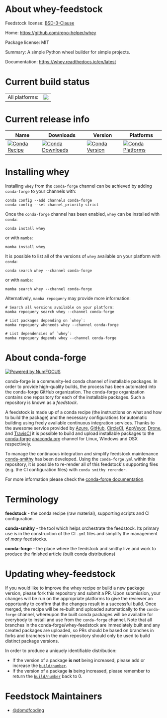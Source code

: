About whey-feedstock
====================

Feedstock license: [BSD-3-Clause](https://github.com/conda-forge/whey-feedstock/blob/main/LICENSE.txt)

Home: https://github.com/repo-helper/whey

Package license: MIT

Summary: A simple Python wheel builder for simple projects.

Documentation: https://whey.readthedocs.io/en/latest

Current build status
====================


<table><tr><td>All platforms:</td>
    <td>
      <a href="https://dev.azure.com/conda-forge/feedstock-builds/_build/latest?definitionId=15915&branchName=main">
        <img src="https://dev.azure.com/conda-forge/feedstock-builds/_apis/build/status/whey-feedstock?branchName=main">
      </a>
    </td>
  </tr>
</table>

Current release info
====================

| Name | Downloads | Version | Platforms |
| --- | --- | --- | --- |
| [![Conda Recipe](https://img.shields.io/badge/recipe-whey-green.svg)](https://anaconda.org/conda-forge/whey) | [![Conda Downloads](https://img.shields.io/conda/dn/conda-forge/whey.svg)](https://anaconda.org/conda-forge/whey) | [![Conda Version](https://img.shields.io/conda/vn/conda-forge/whey.svg)](https://anaconda.org/conda-forge/whey) | [![Conda Platforms](https://img.shields.io/conda/pn/conda-forge/whey.svg)](https://anaconda.org/conda-forge/whey) |

Installing whey
===============

Installing `whey` from the `conda-forge` channel can be achieved by adding `conda-forge` to your channels with:

```
conda config --add channels conda-forge
conda config --set channel_priority strict
```

Once the `conda-forge` channel has been enabled, `whey` can be installed with `conda`:

```
conda install whey
```

or with `mamba`:

```
mamba install whey
```

It is possible to list all of the versions of `whey` available on your platform with `conda`:

```
conda search whey --channel conda-forge
```

or with `mamba`:

```
mamba search whey --channel conda-forge
```

Alternatively, `mamba repoquery` may provide more information:

```
# Search all versions available on your platform:
mamba repoquery search whey --channel conda-forge

# List packages depending on `whey`:
mamba repoquery whoneeds whey --channel conda-forge

# List dependencies of `whey`:
mamba repoquery depends whey --channel conda-forge
```


About conda-forge
=================

[![Powered by
NumFOCUS](https://img.shields.io/badge/powered%20by-NumFOCUS-orange.svg?style=flat&colorA=E1523D&colorB=007D8A)](https://numfocus.org)

conda-forge is a community-led conda channel of installable packages.
In order to provide high-quality builds, the process has been automated into the
conda-forge GitHub organization. The conda-forge organization contains one repository
for each of the installable packages. Such a repository is known as a *feedstock*.

A feedstock is made up of a conda recipe (the instructions on what and how to build
the package) and the necessary configurations for automatic building using freely
available continuous integration services. Thanks to the awesome service provided by
[Azure](https://azure.microsoft.com/en-us/services/devops/), [GitHub](https://github.com/),
[CircleCI](https://circleci.com/), [AppVeyor](https://www.appveyor.com/),
[Drone](https://cloud.drone.io/welcome), and [TravisCI](https://travis-ci.com/)
it is possible to build and upload installable packages to the
[conda-forge](https://anaconda.org/conda-forge) [anaconda.org](https://anaconda.org/)
channel for Linux, Windows and OSX respectively.

To manage the continuous integration and simplify feedstock maintenance
[conda-smithy](https://github.com/conda-forge/conda-smithy) has been developed.
Using the ``conda-forge.yml`` within this repository, it is possible to re-render all of
this feedstock's supporting files (e.g. the CI configuration files) with ``conda smithy rerender``.

For more information please check the [conda-forge documentation](https://conda-forge.org/docs/).

Terminology
===========

**feedstock** - the conda recipe (raw material), supporting scripts and CI configuration.

**conda-smithy** - the tool which helps orchestrate the feedstock.
                   Its primary use is in the construction of the CI ``.yml`` files
                   and simplify the management of *many* feedstocks.

**conda-forge** - the place where the feedstock and smithy live and work to
                  produce the finished article (built conda distributions)


Updating whey-feedstock
=======================

If you would like to improve the whey recipe or build a new
package version, please fork this repository and submit a PR. Upon submission,
your changes will be run on the appropriate platforms to give the reviewer an
opportunity to confirm that the changes result in a successful build. Once
merged, the recipe will be re-built and uploaded automatically to the
`conda-forge` channel, whereupon the built conda packages will be available for
everybody to install and use from the `conda-forge` channel.
Note that all branches in the conda-forge/whey-feedstock are
immediately built and any created packages are uploaded, so PRs should be based
on branches in forks and branches in the main repository should only be used to
build distinct package versions.

In order to produce a uniquely identifiable distribution:
 * If the version of a package **is not** being increased, please add or increase
   the [``build/number``](https://docs.conda.io/projects/conda-build/en/latest/resources/define-metadata.html#build-number-and-string).
 * If the version of a package **is** being increased, please remember to return
   the [``build/number``](https://docs.conda.io/projects/conda-build/en/latest/resources/define-metadata.html#build-number-and-string)
   back to 0.

Feedstock Maintainers
=====================

* [@domdfcoding](https://github.com/domdfcoding/)

